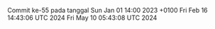 Commit ke-55 pada tanggal Sun Jan 01 14:00 2023 +0100
Fri Feb 16 14:43:06 UTC 2024
Fri May 10 05:43:08 UTC 2024
